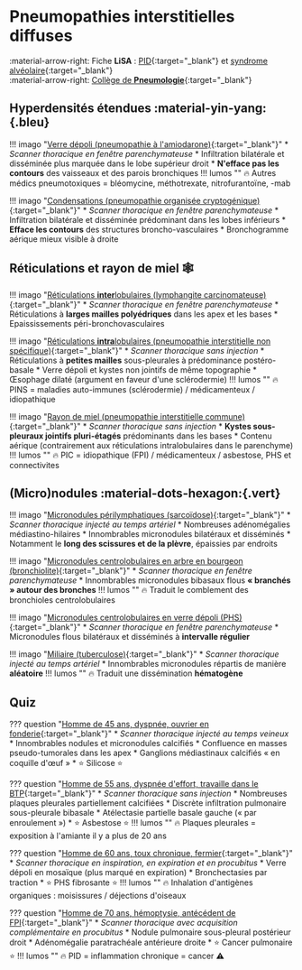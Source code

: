 # Pneumopathies interstitielles diffuses

:material-arrow-right: Fiche **LiSA** : [PID](https://livret.uness.fr/lisa/2024/Pneumopathie_interstitielle_diffuse){:target="_blank"} et [syndrome alvéolaire](https://livret.uness.fr/lisa/2024/Conna%C3%AEtre_les_modalit%C3%A9s_du_diagnostic_d%E2%80%99un_syndrome_alv%C3%A9olaire_OIC-207-05-B){:target="_blank"}   
:material-arrow-right: [Collège de **Pneumologie**](https://cep.splf.fr/wp-content/uploads/2023/07/ITEM_210_PNEUMOPATHIES_INTERSTITIELLES_DIFFUSES_2023.pdf){:target="_blank"}


## Hyperdensités étendues :material-yin-yang:{.bleu}

!!! imago "[Verre dépoli (pneumopathie à l'amiodarone)](https://radiopaedia.org/cases/6539/studies/7851){:target="_blank"}"
    * _Scanner thoracique en fenêtre parenchymateuse_
    * Infiltration bilatérale et disséminée plus marquée dans le lobe supérieur droit
    * **N'efface pas les contours** des vaisseaux et des parois bronchiques
    !!! lumos ""
        :fire: Autres médics pneumotoxiques = bléomycine, méthotrexate, nitrofurantoïne, -mab

!!! imago "[Condensations (pneumopathie organisée cryptogénique)](https://radiopaedia.org/cases/49398/studies/54524){:target="_blank"}"
    * _Scanner thoracique en fenêtre parenchymateuse_
    * Infiltration bilatérale et disséminée prédominant dans les lobes inférieurs
    * **Efface les contours** des structures broncho-vasculaires
    * Bronchogramme aérique mieux visible à droite


## Réticulations et rayon de miel :spider_web:

!!! imago "[Réticulations **inter**lobulaires (lymphangite carcinomateuse)](https://radiopaedia.org/cases/8530/studies/9362){:target="_blank"}"
    * _Scanner thoracique en fenêtre parenchymateuse_
    * Réticulations à **larges mailles polyédriques** dans les apex et les bases
    * Epaississements péri-bronchovasculaires

!!! imago "[Réticulations **intra**lobulaires (pneumopathie interstitielle non spécifique)](https://radiopaedia.org/cases/149537/studies/124330){:target="_blank"}"
    * _Scanner thoracique sans injection_
    * Réticulations à **petites mailles** sous-pleurales à prédominance postéro-basale
    * Verre dépoli et kystes non jointifs de même topographie 
    * Œsophage dilaté (argument en faveur d'une sclérodermie)
    !!! lumos ""
        :fire: PINS = maladies auto-immunes (sclérodermie) / médicamenteux / idiopathique

!!! imago "[Rayon de miel (pneumopathie interstitielle commune)](https://radiopaedia.org/cases/158775/studies/130192){:target="_blank"}"
    * _Scanner thoracique sans injection_
    * **Kystes sous-pleuraux jointifs pluri-étagés** prédominants dans les bases
    * Contenu aérique (contrairement aux réticulations intralobulaires dans le parenchyme)
    !!! lumos ""
        :fire: PIC = idiopathique (FPI) / médicamenteux / asbestose, PHS et connectivites


## (Micro)nodules :material-dots-hexagon:{.vert}

!!! imago "[Micronodules périlymphatiques (sarcoïdose)](https://radiopaedia.org/cases/181245/studies/144817){:target="_blank"}"
    * _Scanner thoracique injecté au temps artériel_
    * Nombreuses adénomégalies médiastino-hilaires
    * Innombrables micronodules bilatéraux et disséminés
    * Notamment le **long des scissures et de la plèvre**, épaissies par endroits

!!! imago "[Micronodules centrolobulaires en arbre en bourgeon (bronchiolite)](https://radiopaedia.org/cases/19943/studies/19976){:target="_blank"}"
    * _Scanner thoracique en fenêtre parenchymateuse_
    * Innombrables micronodules bibasaux flous **« branchés » autour des bronches**
    !!! lumos ""
        :fire: Traduit le comblement des bronchioles centrolobulaires

!!! imago "[Micronodules centrolobulaires en verre dépoli (PHS)](https://radiopaedia.org/cases/100145/studies/121918){:target="_blank"}"
    * _Scanner thoracique en fenêtre parenchymateuse_
    * Micronodules flous bilatéraux et disséminés à **intervalle régulier**

!!! imago "[Miliaire (tuberculose)](https://radiopaedia.org/cases/39633/studies/41957){:target="_blank"}"
    * _Scanner thoracique injecté au temps artériel_
    * Innombrables micronodules répartis de manière **aléatoire**
    !!! lumos ""
        :fire: Traduit une dissémination **hématogène**


## Quiz

??? question "[Homme de 45 ans, dyspnée, ouvrier en fonderie](https://radiopaedia.org/cases/75446/studies/86677){:target="_blank"}"
    * _Scanner thoracique injecté au temps veineux_
    * Innombrables nodules et micronodules calcifiés
    * Confluence en masses pseudo-tumorales dans les apex
    * Ganglions médiastinaux calcifiés « en coquille d'œuf »
    * :star: Silicose :star:

??? question "[Homme de 55 ans, dyspnée d'effort, travaille dans le BTP](https://radiopaedia.org/cases/45002/studies/48961){:target="_blank"}"
    * _Scanner thoracique sans injection_
    * Nombreuses plaques pleurales partiellement calcifiées
    * Discrète infiltration pulmonaire sous-pleurale bibasale
    * Atélectasie partielle basale gauche (« par enroulement »)
    * :star: Asbestose :star:
    !!! lumos ""
        :fire: Plaques pleurales = exposition à l'amiante il y a plus de 20 ans

??? question "[Homme de 60 ans, toux chronique, fermier](https://radiopaedia.org/cases/149043/studies/123971){:target="_blank"}"
    * _Scanner thoracique en inspiration, en expiration et en procubitus_
    * Verre dépoli en mosaïque (plus marqué en expiration)
    * Bronchectasies par traction
    * :star: PHS fibrosante :star:
    !!! lumos ""
        :fire: Inhalation d'antigènes organiques : moisissures / déjections d'oiseaux

??? question "[Homme de 70 ans, hémoptysie, antécédent de FPI](https://radiopaedia.org/cases/38467/studies/40561){:target="_blank"}"
    * _Scanner thoracique avec acquisition complémentaire en procubitus_
    * Nodule pulmonaire sous-pleural postérieur droit
    * Adénomégalie paratrachéale antérieure droite
    * :star: Cancer pulmonaire :star:
    !!! lumos ""
        :fire: PID = inflammation chronique = cancer :warning: